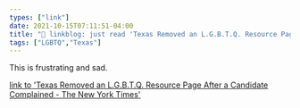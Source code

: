 ```yaml
---
types: ["link"]
date: 2021-10-15T07:11:51-04:00
title: "🔗 linkblog: just read 'Texas Removed an L.G.B.T.Q. Resource Page After a Candidate Complained - The New York Times'"
tags: ["LGBTQ","Texas"]
---
```

This is frustrating and sad.
 
[link to 'Texas Removed an L.G.B.T.Q. Resource Page After a Candidate Complained - The New York Times'](https://www.nytimes.com/2021/10/14/us/politics/don-huffines-greg-abbott-lgbtq.html)
